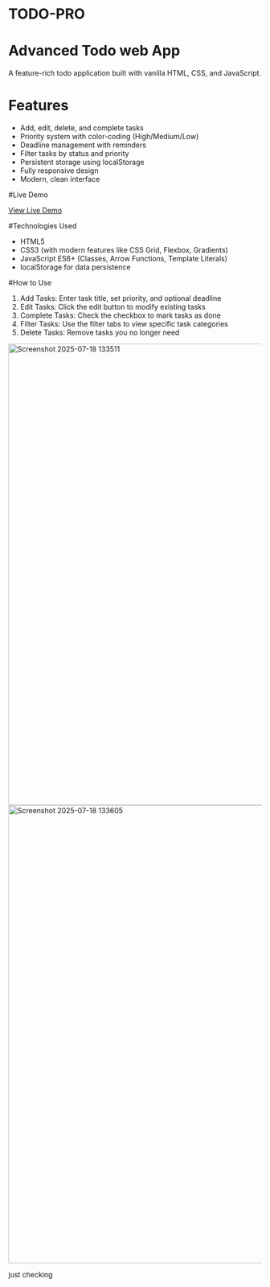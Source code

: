 # TODO-PRO
# Advanced Todo web App

A feature-rich todo application built with vanilla HTML, CSS, and JavaScript.

# Features

- Add, edit, delete, and complete tasks
- Priority system with color-coding (High/Medium/Low)
- Deadline management with reminders
- Filter tasks by status and priority
- Persistent storage using localStorage
- Fully responsive design
- Modern, clean interface

#Live Demo

[View Live Demo](https://mr-osiris.github.io/TODO-PRO/)

#Technologies Used

- HTML5
- CSS3 (with modern features like CSS Grid, Flexbox, Gradients)
- JavaScript ES6+ (Classes, Arrow Functions, Template Literals)
- localStorage for data persistence

#How to Use

1. Add Tasks: Enter task title, set priority, and optional deadline
2. Edit Tasks: Click the edit button to modify existing tasks
3. Complete Tasks: Check the checkbox to mark tasks as done
4. Filter Tasks: Use the filter tabs to view specific task categories
5. Delete Tasks: Remove tasks you no longer need

<img width="1813" height="918" alt="Screenshot 2025-07-18 133511" src="https://github.com/user-attachments/assets/018dd557-68aa-40b8-9695-329b51be6bad" />
<img width="1644" height="911" alt="Screenshot 2025-07-18 133605" src="https://github.com/user-attachments/assets/fe48b73f-3f71-420d-9c57-9f4e7dabc978" />

just checking 

